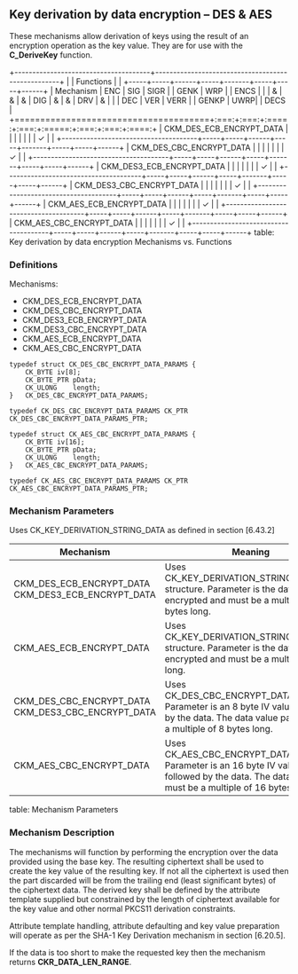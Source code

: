 ## Key derivation by data encryption – DES & AES

These mechanisms allow derivation of keys using the result of an encryption
operation as the key value. They are for use with the **C_DeriveKey** function.

+--------------------------------------+---------------------------------------------------+
|                                      | Functions                                         |
|                                      +-----+-----+------+-----+-------+-----+-----+------+
| Mechanism                            | ENC | SIG | SIGR |     | GENK  | WRP |     | ENCS |
|                                      |  &  |  &  |  &   | DIG |   &   |  &  | DRV |  &   |
|                                      | DEC | VER | VERR |     | GENKP | UWRP|     | DECS |
+======================================+:===:+:===:+:====:+:===:+:=====:+:===:+:===:+:====:+
| CKM_DES_ECB_ENCRYPT_DATA             |     |     |      |     |       |     |  ✓  |      |
+--------------------------------------+-----+-----+------+-----+-------+-----+-----+------+
| CKM_DES_CBC_ENCRYPT_DATA             |     |     |      |     |       |     |  ✓  |      |
+--------------------------------------+-----+-----+------+-----+-------+-----+-----+------+
| CKM_DES3_ECB_ENCRYPT_DATA            |     |     |      |     |       |     |  ✓  |      |
+--------------------------------------+-----+-----+------+-----+-------+-----+-----+------+
| CKM_DES3_CBC_ENCRYPT_DATA            |     |     |      |     |       |     |  ✓  |      |
+--------------------------------------+-----+-----+------+-----+-------+-----+-----+------+
| CKM_AES_ECB_ENCRYPT_DATA             |     |     |      |     |       |     |  ✓  |      |
+--------------------------------------+-----+-----+------+-----+-------+-----+-----+------+
| CKM_AES_CBC_ENCRYPT_DATA             |     |     |      |     |       |     |  ✓  |      |
+--------------------------------------+-----+-----+------+-----+-------+-----+-----+------+
table: Key derivation by data encryption Mechanisms vs. Functions

### Definitions

Mechanisms:

- CKM_DES_ECB_ENCRYPT_DATA
- CKM_DES_CBC_ENCRYPT_DATA
- CKM_DES3_ECB_ENCRYPT_DATA
- CKM_DES3_CBC_ENCRYPT_DATA
- CKM_AES_ECB_ENCRYPT_DATA
- CKM_AES_CBC_ENCRYPT_DATA

~~~{.c}
typedef struct CK_DES_CBC_ENCRYPT_DATA_PARAMS {
	CK_BYTE	iv[8];
	CK_BYTE_PTR	pData;
	CK_ULONG	length;
}	CK_DES_CBC_ENCRYPT_DATA_PARAMS;

typedef CK_DES_CBC_ENCRYPT_DATA_PARAMS CK_PTR CK_DES_CBC_ENCRYPT_DATA_PARAMS_PTR;

typedef struct CK_AES_CBC_ENCRYPT_DATA_PARAMS {
	CK_BYTE	iv[16];
	CK_BYTE_PTR	pData;
	CK_ULONG	length;
}	CK_AES_CBC_ENCRYPT_DATA_PARAMS;

typedef CK_AES_CBC_ENCRYPT_DATA_PARAMS CK_PTR
CK_AES_CBC_ENCRYPT_DATA_PARAMS_PTR;
~~~

### Mechanism Parameters

Uses CK_KEY_DERIVATION_STRING_DATA as defined in section [6.43.2]

| Mechanism               | Meaning                                      |
|-------------------------|----------------------------------------------|
CKM_DES_ECB_ENCRYPT_DATA CKM_DES3_ECB_ENCRYPT_DATA | Uses CK_KEY_DERIVATION_STRING_DATA structure. Parameter is the data to be encrypted and must be a multiple of 8 bytes long. |
CKM_AES_ECB_ENCRYPT_DATA  | Uses CK_KEY_DERIVATION_STRING_DATA structure. Parameter is the data to be encrypted and must be a multiple of 16 long. |
CKM_DES_CBC_ENCRYPT_DATA CKM_DES3_CBC_ENCRYPT_DATA | Uses CK_DES_CBC_ENCRYPT_DATA_PARAMS. Parameter is an 8 byte IV value followed by the data. The data value part must be a multiple of 8 bytes long. |
CKM_AES_CBC_ENCRYPT_DATA  | Uses CK_AES_CBC_ENCRYPT_DATA_PARAMS. Parameter is an 16 byte IV value followed by the data. The data value part must be a multiple of 16 bytes long. |
table: Mechanism Parameters

### Mechanism Description

The mechanisms will function by performing the encryption over the data provided
using the base key. The resulting ciphertext shall be used to create the key
value of the resulting key. If not all the ciphertext is used then the part
discarded will be from the trailing end (least significant bytes) of the
ciphertext data. The derived key shall be defined by the attribute template
supplied but constrained by the length of ciphertext available for the key value
and other normal PKCS11 derivation constraints. 

Attribute template handling, attribute defaulting and key value preparation will
operate as per the SHA-1 Key Derivation mechanism in section [6.20.5].

If the data is too short to make the requested key then the mechanism returns
**CKR_DATA_LEN_RANGE**.
